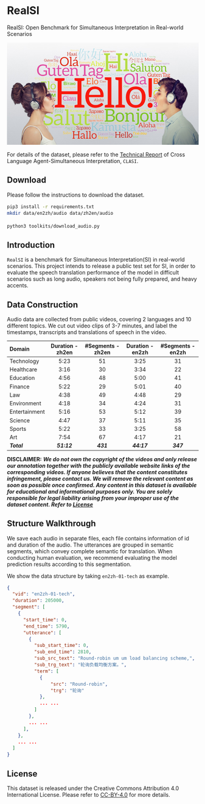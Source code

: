 # RealSI

RealSI: Open Benchmark for Simultaneous Interpretation in Real-world Scenarios

![RealSI](resource/ST.jpeg)

For details of the dataset, please refer to the [Technical Report](https://www.arxiv.org) of Cross Language Agent-Simultaneous Interpretation, `CLASI`.

## Download

Please follow the instructions to download the dataset.

```bash
pip3 install -r requirements.txt
mkdir data/en2zh/audio data/zh2en/audio

python3 toolkits/download_audio.py
```

## Introduction

`RealSI` is a benchmark for Simultaneous Interpretation(SI) in real-world scenarios. This project intends to release a public test set for SI, in order to evaluate the speech translation performance of the model in difficult scenarios such as long audio, speakers not being fully prepared, and heavy accents.


## Data Construction

Audio data are collected from public videos, covering 2 languages and 10 different topics. We cut out video clips of 3-7 minutes, and label the timestamps, transcripts and translations of speech in the video.

| Domain   | Duration - zh2en | #Segments - zh2en | Duration - en2zh | #Segments - en2zh |
|:---------------|:-----------------:|:--------------:|:-----------------:|:-------------------:|
| Technology | 5:23 | 51 | 3:25 | 31 |
| Healthcare | 3:16 | 30 | 3:34 | 22 |
| Education  | 4:56 | 48 | 5:00 | 41 |
| Finance    | 5:22 | 29 | 5:01 | 40 |
| Law        | 4:38 | 49 | 4:48 | 29 |
| Environment| 4:18 | 34 | 4:24 | 31 |
| Entertainment | 5:16 | 53 | 5:12 | 39|
| Science | 4:47 | 37 | 5:11 | 35 |
| Sports | 5:22 | 33 | 3:25 | 58 |
| Art    | 7:54 | 67 | 4:17 | 21 |
| ***Total*** | ***51:12*** | ***431*** | ***44:17*** | ***347*** |

**DISCLAIMER:** ***We do not own the copyright of the
videos and only release our annotation together with the publicly available website links of the corresponding
videos. If anyone believes that the content constitutes infringement, please contact us. We will remove the
relevant content as soon as possible once confirmed. Any content in this dataset is available for educational and informational purposes only. You are solely responsible for legal liability arising from your improper use of the dataset content. Refer to [License](#lic)***


## Structure Walkthrough

We save each audio in separate files, each file contains information of id and duration of the audio. The utterances are grouped in semantic segments, which convey complete semantic for translation. When conducting human evaluation, we recommend evaluating the model prediction results according to this segmentation.

We show the data structure by taking `en2zh-01-tech` as example.

```json
{
  "vid": "en2zh-01-tech",
  "duration": 205000,
  "segment": [
    {
      "start_time": 0,
      "end_time": 5790,
      "utterance": [
        {
          "sub_start_time": 0,
          "sub_end_time": 2810,
          "sub_src_text": "Round-robin um um load balancing scheme,",
          "sub_trg_text": "轮询负载均衡方案。",
          "term": [
            {
                "src": "Round-robin",
                "trg": "轮询"
            },
            ... ...
          ]
        },
        ... ...
      ],
    },
    ... ...
  ]
}
```


## <a name="lic"></a>License

This dataset is released under the Creative Commons Attribution 4.0 International License. Please refer to [CC-BY-4.0](https://creativecommons.org/licenses/by/4.0/) for more details.


